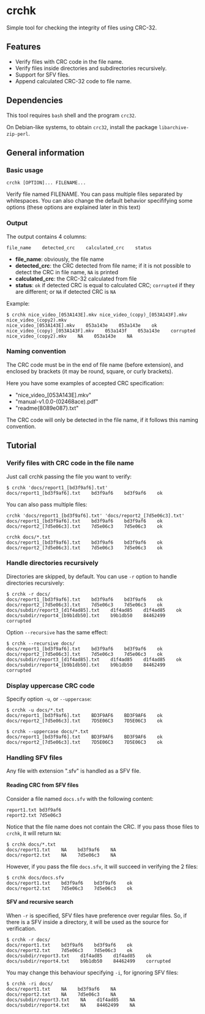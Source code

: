 # crchk

Simple tool for checking the integrity of files using CRC-32.

## Features

* Verify files with CRC code in the file name.
* Verify files inside directories and subdirectories recursively.
* Support for SFV files.
* Append calculated CRC-32 code to file name.

## Dependencies

This tool requires `bash` shell and the program `crc32`.

On Debian-like systems, to obtain `crc32`, install the package `libarchive-zip-perl`.

## General information

### Basic usage

```
crchk [OPTION]... FILENAME...
```

Verify file named FILENAME. You can pass multiple files separated by whitespaces.
You can also change the default behavior specififying some options (these options are explained later in this text)

### Output

The output contains 4 columns:

```file_name    detected_crc    calculated_crc    status```

* **file\_name**: obviously, the file name
* **detected\_crc**: the CRC detected from file name; if it is not possible to detect the CRC in file name, `NA` is printed
* **calculated\_crc**: the CRC-32 calculated from file
* **status**: `ok` if detected CRC is equal to calculated CRC; `corrupted` if they are different; or `NA` if detected CRC is `NA`

Example:

```
$ crchk nice_video_[053A143E].mkv nice_video_(copy)_[053A143F].mkv nice_video_(copy2).mkv
nice_video_[053A143E].mkv    053a143e    053a143e    ok
nice_video_(copy)_[053A143F].mkv    053a143f    053a143e    corrupted
nice_video_(copy2).mkv    NA    053a143e    NA
```

### Naming convention

The CRC code must be in the end of file name (before extension), and enclosed by brackets (it may be round, square, or curly brackets).

Here you have some examples of accepted CRC specification:

* "nice\_video\_[053A143E].mkv"
* "manual-v1.0.0-(02468ace).pdf"
* "readme{8089e087}.txt"

The CRC code will only be detected in the file name, if it follows this naming convention.


## Tutorial

### Verify files with CRC code in the file name

Just call crchk passing the file you want to verify:

```
$ crchk 'docs/report1_[bd3f9af6].txt'
docs/report1_[bd3f9af6].txt    bd3f9af6    bd3f9af6    ok
```

You can also pass multiple files:

```
crchk 'docs/report1_[bd3f9af6].txt' 'docs/report2_[7d5e06c3].txt'
docs/report1_[bd3f9af6].txt    bd3f9af6    bd3f9af6    ok
docs/report2_[7d5e06c3].txt    7d5e06c3    7d5e06c3    ok
```

```
crchk docs/*.txt
docs/report1_[bd3f9af6].txt    bd3f9af6    bd3f9af6    ok
docs/report2_[7d5e06c3].txt    7d5e06c3    7d5e06c3    ok
```

### Handle directories recursively

Directories are skipped, by default. You can use `-r` option to handle directories recursively:

```
$ crchk -r docs/
docs/report1_[bd3f9af6].txt    bd3f9af6    bd3f9af6    ok
docs/report2_[7d5e06c3].txt    7d5e06c3    7d5e06c3    ok
docs/subdir/report3_[d1f4ad85].txt    d1f4ad85    d1f4ad85    ok
docs/subdir/report4_[b9b1db50].txt    b9b1db50    84462499    corrupted
```

Option `--recursive` has the same effect:

```
$ crchk --recursive docs/
docs/report1_[bd3f9af6].txt    bd3f9af6    bd3f9af6    ok
docs/report2_[7d5e06c3].txt    7d5e06c3    7d5e06c3    ok
docs/subdir/report3_[d1f4ad85].txt    d1f4ad85    d1f4ad85    ok
docs/subdir/report4_[b9b1db50].txt    b9b1db50    84462499    corrupted
```

### Display uppercase CRC code

Specify option `-u`, or `--uppercase`:

```
$ crchk -u docs/*.txt
docs/report1_[bd3f9af6].txt    BD3F9AF6    BD3F9AF6    ok
docs/report2_[7d5e06c3].txt    7D5E06C3    7D5E06C3    ok
```

```
$ crchk --uppercase docs/*.txt
docs/report1_[bd3f9af6].txt    BD3F9AF6    BD3F9AF6    ok
docs/report2_[7d5e06c3].txt    7D5E06C3    7D5E06C3    ok
```

### Handling SFV files

Any file with extension ".sfv" is handled as a SFV file.

#### Reading CRC from SFV files

Consider a file named `docs.sfv` with the following content:

```
report1.txt bd3f9af6
report2.txt 7d5e06c3
```

Notice that the file name does not contain the CRC. If you pass those files to `crchk`, it will return `NA`:

```
$ crchk docs/*.txt
docs/report1.txt    NA    bd3f9af6    NA
docs/report2.txt    NA    7d5e06c3    NA
```

However, if you pass the file `docs.sfv`, it will succeed in verifying the 2 files:

```
$ crchk docs/docs.sfv
docs/report1.txt    bd3f9af6    bd3f9af6    ok
docs/report2.txt    7d5e06c3    7d5e06c3    ok
```

#### SFV and recursive search

When `-r` is specified, SFV files have preference over regular files. So, if there is a SFV inside a directory, it will be used as the source for verification.

```
$ crchk -r docs/
docs/report1.txt    bd3f9af6    bd3f9af6    ok
docs/report2.txt    7d5e06c3    7d5e06c3    ok
docs/subdir/report3.txt    d1f4ad85    d1f4ad85    ok
docs/subdir/report4.txt    b9b1db50    84462499    corrupted
```

You may change this behaviour specifying `-i`, for ignoring SFV files:

```
$ crchk -ri docs/
docs/report1.txt    NA    bd3f9af6    NA
docs/report2.txt    NA    7d5e06c3    NA
docs/subdir/report3.txt    NA    d1f4ad85    NA
docs/subdir/report4.txt    NA    84462499    NA
```
